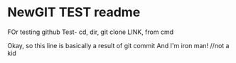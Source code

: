# NewGIT TEST readme
FOr testing github
Test- cd, dir, git clone LINK, from cmd

Okay, so this line is basically a result of git commit
And I'm iron man!
//not a kid
